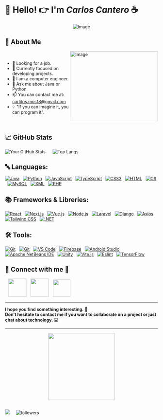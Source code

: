 # 👋 Hello! 👉 I'm *Carlos Cantero* ☕
<div align="center">
  <img src="https://i.imgur.com/4qwm7Zs.png" alt="Image"/>
</div>

## 🚀 About Me

<img src="https://i.imgur.com/r0Qraft.png" alt="Image" align="right" height="230" width="290"/>

<br/>

- 🔭 Looking for a job.
- 🌱 Currently focused on developing projects.
- 💼 I am a computer engineer.
- 💬 Ask me about Java or Python.
- 📫 You can contact me at: carlitos.mcs18@gmail.com
- 💡 "If you can imagine it, you can program it".

<br/>

## 📈 GitHub Stats

![Your GitHub Stats](https://github-readme-stats.vercel.app/api?username=carloscantero11&show_icons=true&theme=radical&text_color=44fff4&border_radius=25&icon_color=e0ff00&title_color=ff65fb&border_color=22fdff&bg_color=0,1c0018,3f0c37) 
&nbsp;&nbsp;&nbsp;&nbsp;
![Top Langs](https://github-readme-stats.vercel.app/api/top-langs?username=carloscantero11&layout=compact&langs_count=8&theme=radical&text_color=44fff4&border_radius=25&title_color=ff65fb&border_color=22fdff&bg_color=0,1c0018,3f0c37)

## 🔤 Languages:

[![Java](https://img.shields.io/badge/Java-ee8000?style=for-the-badge&logo=openjdk&logoColor=white)](https://www.java.com) &nbsp;
[![Python](https://img.shields.io/badge/Python-3776AB?style=for-the-badge&logo=python&logoColor=white)](https://www.python.org/) &nbsp;
[![JavaScript](https://img.shields.io/badge/JavaScript-F7DF1E?style=for-the-badge&logo=javascript&logoColor=black)](https://developer.mozilla.org/en-US/docs/Web/JavaScript) &nbsp;
[![TypeScript](https://img.shields.io/badge/TypeScript-3178C6?style=for-the-badge&logo=typescript&logoColor=white)](https://www.typescriptlang.org/) &nbsp;
[![CSS3](https://img.shields.io/badge/CSS3-1572B6?style=for-the-badge&logo=css3&logoColor=white)](https://www.w3.org/Style/CSS/) &nbsp;
[![HTML](https://img.shields.io/badge/HTML-FF5733?style=for-the-badge&logo=html5&logoColor=white)](https://www.w3schools.com/html/) &nbsp;
[![C#](https://img.shields.io/badge/C%23-239120?style=for-the-badge&logo=c-sharp&logoColor=white)](https://docs.microsoft.com/en-us/dotnet/csharp/) &nbsp;
[![MySQL](https://img.shields.io/badge/MySQL-4479A1.svg?style=for-the-badge&logo=MySQL&logoColor=white)](https://www.mysql.com
) &nbsp;
[![XML](https://img.shields.io/badge/XML-f28500?style=for-the-badge&logo=xml&logoColor=white)](https://www.w3schools.com/xml/) &nbsp;
[![PHP](https://img.shields.io/badge/PHP-777BB4?style=for-the-badge&logo=php&logoColor=white)](https://www.php.net/) &nbsp;

## 📚 Frameworks & Libreries:

[![React](https://img.shields.io/badge/React-20232A?style=for-the-badge&logo=react&logoColor=61DAFB)](https://reactjs.org/) &nbsp;
[![Next.js](https://img.shields.io/badge/Next.js-000000?style=for-the-badge&logo=nextdotjs&logoColor=white)](https://nextjs.org/) &nbsp;
[![Vue.js](https://img.shields.io/badge/Vue.js-4FC08D?style=for-the-badge&logo=vue.js&logoColor=white)](https://vuejs.org/) &nbsp;
[![Node.js](https://img.shields.io/badge/Node.js-339933?style=for-the-badge&logo=nodedotjs&logoColor=white)](https://nodejs.org/en/) &nbsp;
[![Laravel](https://img.shields.io/badge/Laravel-FF2D20?style=for-the-badge&logo=laravel&logoColor=white)](https://laravel.com/) &nbsp;
[![Django](https://img.shields.io/badge/Django-092E20?style=for-the-badge&logo=django&logoColor=white)](https://www.djangoproject.com/) &nbsp;
[![Axios](https://img.shields.io/badge/Axios-5A29E4.svg?style=for-the-badge&logo=Axios&logoColor=white)](https://axios-http.com/) &nbsp;
[![Tailwind CSS](https://img.shields.io/badge/Tailwind_CSS-005ad8?style=for-the-badge&logo=tailwind-css&logoColor=white)](https://tailwindcss.com/) &nbsp; 
[![.NET](https://img.shields.io/badge/.NET-512BD4?style=for-the-badge&logo=dotnet&logoColor=white)](https://dotnet.microsoft.com/) &nbsp;


## 🛠️ Tools:

[![Git](https://img.shields.io/badge/Git-F05033?style=for-the-badge&logo=git&logoColor=white)](https://git-scm.com/) &nbsp;
[![Git](https://img.shields.io/badge/GitHub-181717?style=for-the-badge&logo=github&logoColor=white)](https://github.com/) &nbsp;
[![VS Code](https://img.shields.io/badge/Visual%20Studio%20Code-0078d7.svg?style=for-the-badge&logo=visual-studio-code&logoColor=white)](https://code.visualstudio.com/) &nbsp;
[![Firebase](https://img.shields.io/badge/Firebase-FFA000?style=for-the-badge&logo=firebase&logoColor=white)](https://firebase.google.com/) &nbsp;
[![Android Studio](https://img.shields.io/badge/Android%20Studio-64b037?style=for-the-badge&logo=android-studio&logoColor=white)](https://developer.android.com/studio) &nbsp;
[![Apache NetBeans IDE](https://img.shields.io/badge/Apache%20NetBeans%20IDE-1B6AC6.svg?style=for-the-badge&logo=Apache-NetBeans-IDE&logoColor=white)](https://netbeans.apache.org/) &nbsp;
[![Unity](https://img.shields.io/badge/Unity-FFFFFF.svg?style=for-the-badge&logo=Unity&logoColor=black)](https://unity.com/) &nbsp;
[![Vite.js](https://img.shields.io/badge/Vite-646CFF.svg?style=for-the-badge&logo=Vite&logoColor=white)](https://vitejs.dev/) &nbsp;
[![Eslint](https://img.shields.io/badge/ESLint-4B32C3.svg?style=for-the-badge&logo=ESLint&logoColor=white)](https://eslint.org/) &nbsp;
[![TensorFlow](https://img.shields.io/badge/TensorFlow-FF6F00.svg?style=for-the-badge&logo=TensorFlow&logoColor=white)](https://www.tensorflow.org/?hl=es-419) &nbsp;


## 🤝 Connect with me  💜
<a style="margin-left: 10px;"  target="_blank" href="https://www.linkedin.com/in/carlos-cantero-130120307/">
<img src="https://img.icons8.com/?size=100&id=114445&format=png&color=000000" height="60" width="60"></a>

<a style="margin-left: 10px;"  target="_blank" href="https://www.instagram.com/carloscantero11?igsh=MXRhZG5uNWVpZ3QyNw==/">
<img src="https://img.icons8.com/?size=100&id=Xy10Jcu1L2Su&format=png&color=000000" height="60" width="60"></a>

<a style="margin-left: 10px;"  target="_blank" href="https://github.com/carloscantero11">
<img src="https://img.icons8.com/?size=100&id=H7MxfKOr1WFr&format=png&color=000000" height="57" width="57"></a>

---

**I hope you find something interesting.** 📌
<br/>
**Don't hesitate to contact me if you want to collaborate on a project or just chat about technology.** 💻

---

<div align="center">
<img src="https://media.giphy.com/media/JfWPpXN0Dd4rEjYcH5/giphy.gif?cid=ecf05e47qu79pzj9mbz1gfowjtbj6l6iexd9iyd8shk643qc&ep=v1_stickers_search&rid=giphy.gif&ct=s" width="220"/>
</div>

<br/>

<img src="http://estruyf-github.azurewebsites.net/api/VisitorHit?user=madushadhanushka&repo=carloscantero11&countColorcountColor&countColor=%237B1E7B"/>  &nbsp;&nbsp;&nbsp;  <img alt="followers" title="Follow me on Github" src="https://img.shields.io/github/followers/carloscantero11?color=236ad3&style=for-the-badge&logo=github&label=Follow"/>
